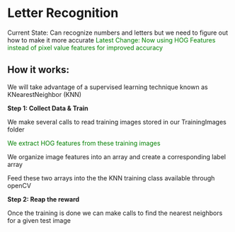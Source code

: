# Letter Recognition

<h> Current State: Can recognize numbers and letters but we need to figure out how to make it more accurate<h>
<h style= "color:green"> Latest Change: Now using HOG Features instead of pixel value features for improved accuracy <h>
 
How it works:
-------------
<h> We will take advantage of a supervised learning technique known as KNearestNeighbor (KNN) <h>
 
<b>Step 1: Collect Data & Train </b>
 <div>
   <p>We make several calls to read training images stored in our TrainingImages folder</p> 
   <p style = "color:green"> We extract HOG features from these training images <p> 
   <p>We organize image features into an array and create a corresponding label array <p>
   <p>Feed these two arrays into the the KNN training class available through openCV <p>
 </div>
<b>Step 2: Reap the reward </b>
 <div>
  <p>Once the training is done we can make calls to find the nearest neighbors for a given test image <p>
 </div>

